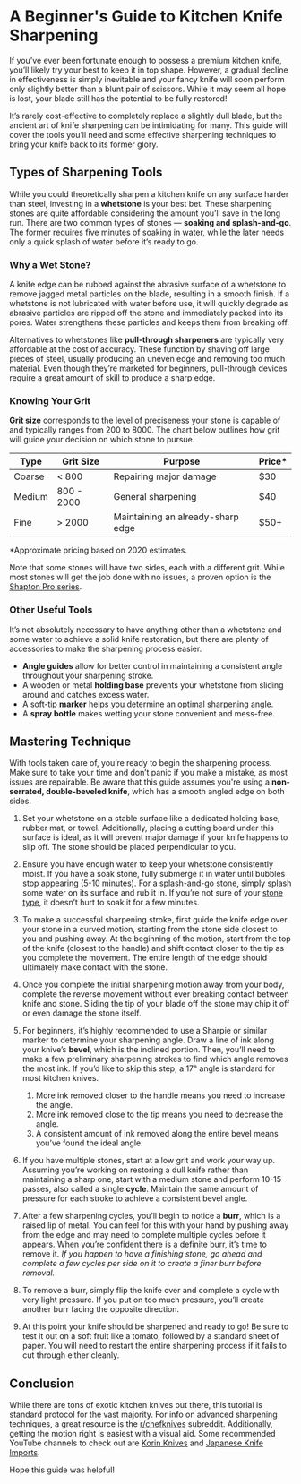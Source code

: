 # A Beginner's Guide to Kitchen Knife Sharpening
If you’ve ever been fortunate enough to possess a premium kitchen knife, you’ll likely try your best to keep it in top shape. However, a gradual decline in effectiveness is simply inevitable and your fancy knife will soon perform only slightly better than a blunt pair of scissors. While it may seem all hope is lost, your blade still has the potential to be fully restored! 

It’s rarely cost-effective to completely replace a slightly dull blade, but the ancient art of knife sharpening can be intimidating for many. This guide will cover the tools you’ll need and some effective sharpening techniques to bring your knife back to its former glory.

## Types of Sharpening Tools<a name="types-of-sharpening-tools"></a>
While you could theoretically sharpen a kitchen knife on any surface harder than steel, investing in a **whetstone** is your best bet. These sharpening stones are quite affordable considering the amount you’ll save in the long run. There are two common types of stones — **soaking and splash-and-go**. The former requires five minutes of soaking in water, while the later needs only a quick splash of water before it’s ready to go.

### Why a Wet Stone?
A knife edge can be rubbed against the abrasive surface of a whetstone to remove jagged metal particles on the blade, resulting in a smooth finish. If a whetstone is not lubricated with water before use, it will quickly degrade as abrasive particles are ripped off the stone and immediately packed into its pores. Water strengthens these particles and keeps them from breaking off.

Alternatives to whetstones like **pull-through sharpeners** are typically very affordable at the cost of accuracy. These function by shaving off large pieces of steel, usually producing an uneven edge and removing too much material. Even though they’re marketed for beginners, pull-through devices require a great amount of skill to produce a sharp edge.

### Knowing Your Grit
**Grit size** corresponds to the level of preciseness your stone is capable of and typically ranges from 200 to 8000. The chart below outlines how grit will guide your decision on which stone to pursue.

| Type | Grit Size | Purpose | Price* |
| ------ | ------ | ------ | ------ |
| Coarse | < 800 | Repairing major damage | $30 |
| Medium | 800 - 2000 | General sharpening | $40 |
| Fine | > 2000 | Maintaining an already-sharp edge | $50+ |

*Approximate pricing based on 2020 estimates.

Note that some stones will have two sides, each with a different grit. While most stones will get the job done with no issues, a proven option is the [Shapton Pro series](https://www.chefknivestogo.com/shaptonpro.html).

### Other Useful Tools
It’s not absolutely necessary to have anything other than a whetstone and some water to achieve a solid knife restoration, but there are plenty of accessories to make the sharpening process easier.
* **Angle guides** allow for better control in maintaining a consistent angle throughout your sharpening stroke.
* A wooden or metal **holding base** prevents your whetstone from sliding around and catches excess water.
* A soft-tip **marker** helps you determine an optimal sharpening angle.
* A **spray bottle** makes wetting your stone convenient and mess-free.

## Mastering Technique
With tools taken care of, you’re ready to begin the sharpening process. Make sure to take your time and don’t panic if you make a mistake, as most issues are repairable. Be aware that this guide assumes you're using a **non-serrated, double-beveled knife**, which has a smooth angled edge on both sides. 

1. Set your whetstone on a stable surface like a dedicated holding base, rubber mat, or towel. Additionally, placing a cutting board under this surface is ideal, as it will prevent major damage if your knife happens to slip off. The stone should be placed perpendicular to you.

2. Ensure you have enough water to keep your whetstone consistently moist. If you have a soak stone, fully submerge it in water until bubbles stop appearing (5-10 minutes). For a splash-and-go stone, simply splash some water on its surface and rub it in. If you’re not sure of your [stone type](#types-of-sharpening-tools), it doesn’t hurt to soak it for a few minutes.

3. To make a successful sharpening stroke, first guide the knife edge over your stone in a curved motion, starting from the stone side closest to you and pushing away. At the beginning of the motion, start from the top of the knife (closest to the handle) and shift contact closer to the tip as you complete the movement. The entire length of the edge should ultimately make contact with the stone.

4. Once you complete the initial sharpening motion away from your body, complete the reverse movement without ever breaking contact between knife and stone. Sliding the tip of your blade off the stone may chip it off or even damage the stone itself.

5. For beginners, it’s highly recommended to use a Sharpie or similar marker to determine your sharpening angle. Draw a line of ink along your knive’s **bevel**, which is the inclined portion. Then, you’ll need to make a few preliminary sharpening strokes to find which angle removes the most ink. If you’d like to skip this step, a 17° angle is standard for most kitchen knives.
    1. More ink removed closer to the handle means you need to increase the angle.
    2. More ink removed close to the tip means you need to decrease the angle.
    3. A consistent amount of ink removed along the entire bevel means you’ve found the ideal angle.

6. If you have multiple stones, start at a low grit and work your way up. Assuming you’re working on restoring a dull knife rather than maintaining a sharp one, start with a medium stone and perform 10-15 passes, also called a single **cycle**. Maintain the same amount of pressure for each stroke to achieve a consistent bevel angle.

7. After a few sharpening cycles, you’ll begin to notice a **burr**, which is a raised lip of metal. You can feel for this with your hand by pushing away from the edge and may need to complete multiple cycles before it appears. When you’re confident there is a definite burr, it’s time to remove it. *If you happen to have a finishing stone, go ahead and complete a few cycles per side on it to create a finer burr before removal.*

8. To remove a burr, simply flip the knife over and complete a cycle with very light pressure. If you put on too much pressure, you’ll create another burr facing the opposite direction.

9. At this point your knife should be sharpened and ready to go! Be sure to test it out on a soft fruit like a tomato, followed by a standard sheet of paper. You will need to restart the entire sharpening process if it fails to cut through either cleanly.

## Conclusion
While there are tons of exotic kitchen knives out there, this tutorial is standard protocol for the vast majority. For info on advanced sharpening techniques, a great resource is the [r/chefknives](https://www.reddit.com/r/chefknives/) subreddit. Additionally, getting the motion right is easiest with a visual aid. Some recommended YouTube channels to check out are [Korin Knives](https://www.youtube.com/user/Korinjapaneseknives/videos) and [Japanese Knife Imports](https://www.youtube.com/c/JKnifeImports/videos). 

Hope this guide was helpful!

